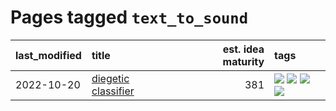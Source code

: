 # Pages tagged `text_to_sound`

|last_modified|title|est. idea maturity|tags
|:---|:---|---:|:---|
|2022-10-20|[diegetic classifier](../diegetic-classifier.md)|381|[![](https://img.shields.io/badge/tag-audio-0e5ec)](../tags/audio.md) [![](https://img.shields.io/badge/tag-classification-36f98)](../tags/classification.md) [![](https://img.shields.io/badge/tag-experimental-4d35f9)](../tags/experimental.md) [![](https://img.shields.io/badge/tag-text_to_sound-3a9a4f)](../tags/text_to_sound.md)|